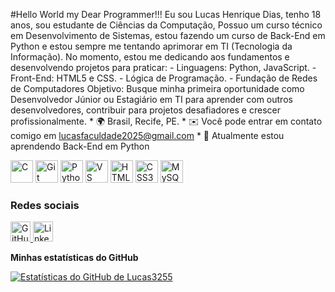 #Hello World my Dear Programmer!!!
Eu sou Lucas Henrique Dias, tenho 18 anos, sou estudante de Ciências da Computação, Possuo um curso técnico em Desenvolvimento de Sistemas, estou fazendo um curso de Back-End em Python e estou sempre me tentando aprimorar em TI (Tecnologia da Informação). No momento, estou me dedicando aos fundamentos e desenvolvendo projetos para praticar: \- Linguagens: Python, JavaScript. \- Front-End: HTML5 e CSS. \- Lógica de Programação. \- Fundação de Redes de Computadores Objetivo: Busque minha primeira oportunidade como Desenvolvedor Júnior ou Estagiário em TI para aprender com outros desenvolvedores, contribuir para projetos desafiadores e crescer profissionalmente. * 🌍 Brasil, Recife, PE. * ✉️ Você pode entrar em contato comigo em [lucasfaculdade2025@gmail.com](mailto:lucasfaculdade2025@gmail.com) * 🧠 Atualmente estou aprendendo Back-End em Python

<p align="left">
<a href="https://docs.microsoft.com/en-us/cpp/?view=msvc-170" target="_blank" rel="noreferrer"><img src="https://raw.githubusercontent.com/danielcranney/readme-generator/main/public/icons/skills/c-colored.svg" alt="C" title="C" width="36" height="36" /></a> <a href="https://git-scm.com/" target="_blank" rel="noreferrer"><img src="https://raw.githubusercontent.com/danielcranney/readme-generator/main/public/icons/skills/git-colored.svg" alt="Git" title="Git" width="36" height="36" /></a> <a href="https://www.python.org/" target="_blank" rel="noreferrer"><img src="https://raw.githubusercontent.com/danielcranney/readme-generator/main/public/icons/skills/python-colored.svg" alt="Python" title="Python" width="36" height="36" /></a> <a href="https://code.visualstudio.com/" target="_blank" rel="noreferrer"><img src="https://raw.githubusercontent.com/danielcranney/readme-generator/main/public/icons/skills/visualstudiocode-colored.svg" alt="VS Code" title="VS Code" width="36" height="36" /></a> <a href="https://developer.mozilla.org/en-US/docs/Glossary/HTML5" target="_blank" rel="noreferrer"><img src="https://raw.githubusercontent.com/danielcranney/readme-generator/main/public/icons/skills/html5-colored.svg" alt="HTML5" title="HTML5" width="36" height="36" /></a> <a href="https://www.w3.org/TR/CSS/#css" target="_blank" rel="noreferrer"><img src="https://raw.githubusercontent.com/danielcranney/readme-generator/main/public/icons/skills/css3-colored.svg" alt="CSS3" title="CSS3" width="36" height="36" /></a> <a href="https://www.mysql.com/" target="_blank" rel="noreferrer"><img src="https://raw.githubusercontent.com/danielcranney/readme-generator/main/public/icons/skills/mysql-colored.svg" alt="MySQL" title="MySQL" width="36" height="36" /></a>
</p>

### Redes sociais

<p align="left"> <a href="https://www.github.com/Lucas3255" target="_blank" rel="noreferrer"> <picture> <source media="(prefers-color-scheme: dark)" srcset="https://raw.githubusercontent.com/danielcranney/readme-generator/main/public/icons/socials/github-dark.svg" /> <source media="(prefers-color-scheme: light)" srcset="https://raw.githubusercontent.com/danielcranney/readme-generator/main/public/icons/socials/github.svg" /> <img src="https://raw.githubusercontent.com/danielcranney/readme-generator/main/public/icons/socials/github.svg" width="32" height="32" alt="GitHub" title="GitHub" /> </picture> </a> <a href="https://www.linkedin.com/in/lucas-henrique-dias-345666346" target="_blank" rel="noreferrer"> <picture> <source media="(prefere-color-scheme: escuro)" srcset="https://raw.githubusercontent.com/danielcranney/readme-generator/main/public/icons/socials/linkedin-dark.svg" /> <source media="(prefere-color-scheme: claro)" srcset="https://raw.githubusercontent.com/danielcranney/readme-generator/main/public/icons/socials/linkedin.svg" /> <img src="https://raw.githubusercontent.com/danielcranney/readme-generator/main/public/icons/socials/linkedin.svg" width="32" height="32" alt="LinkedIn" title="LinkedIn" /> </picture> </a> </p>

<b>Minhas estatísticas do GitHub</b>

<a href="http://www.github.com/Lucas3255"><img src="https://github-readme-stats.vercel.app/api?username=Lucas3255&show_icons=true&hide=stars,&title_color=0891b2&text_color=ffffff&icon_color=0891b2&bg_color=1c1917&hide_border=true&show_icons=true" alt="Estatísticas do GitHub de Lucas3255" /></a>
